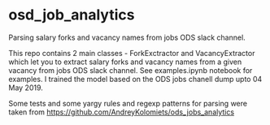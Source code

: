 # osd_job_analytics
Parsing salary forks and vacancy names from jobs ODS slack channel.

This repo contains 2 main classes - ForkExctractor and VacancyExtractor which let you to extract salary forks and vacancy names from a given vacancy from jobs ODS slack channel. See examples.ipynb notebook for examples. I trained the model based on the ODS jobs chanell dump upto 04 May 2019.

Some tests and some yargy rules and regexp patterns for parsing were taken from https://github.com/AndreyKolomiets/ods_jobs_analytics
